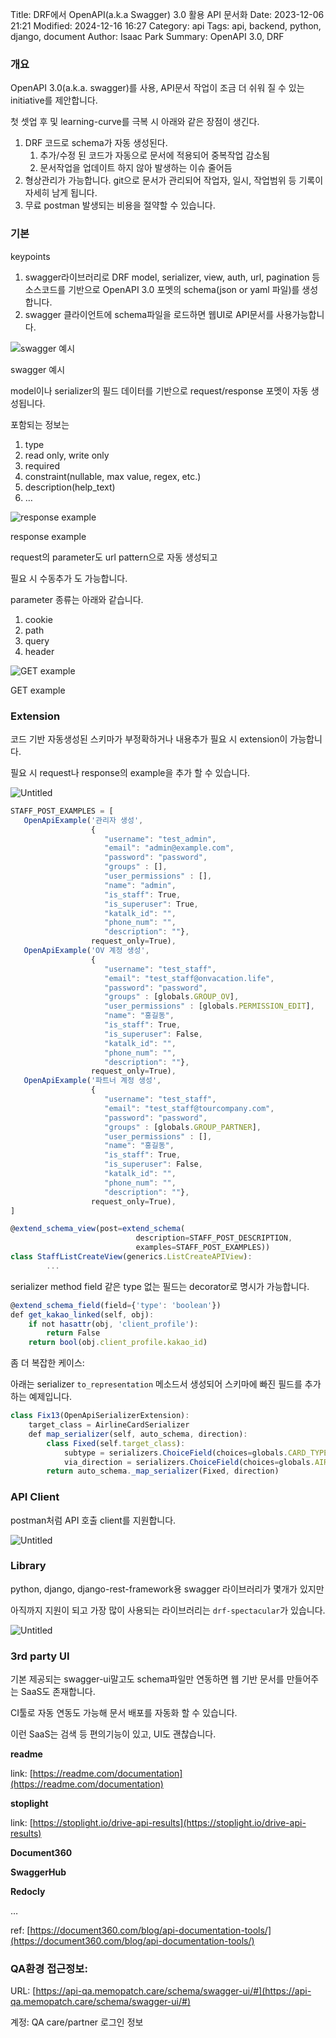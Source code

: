 Title: DRF에서 OpenAPI(a.k.a Swagger) 3.0 활용 API 문서화
Date: 2023-12-06 21:21
Modified: 2024-12-16 16:27
Category: api
Tags: api, backend, python, django, document
Author: Isaac Park
Summary: OpenAPI 3.0, DRF



### 개요

OpenAPI 3.0(a.k.a. swagger)를 사용, API문서 작업이 조금 더 쉬워 질 수 있는 initiative를 제안합니다.

첫 셋업 후 및 learning-curve를 극복 시 아래와 같은 장점이 생긴다.

1. DRF 코드로 schema가 자동 생성된다.
    1. 추가/수정 된 코드가 자동으로 문서에 적용되어 중복작업 감소됨
    2. 문서작업을 업데이트 하지 않아 발생하는 이슈 줄어듬
2. 형상관리가 가능합니다.
git으로 문서가 관리되어 작업자, 일시, 작업범위 등 기록이 자세히 남게 됩니다.
3. 무료
postman 발생되는 비용을 절약할 수 있습니다.

### 기본

keypoints

1. swagger라이브러리로 DRF model, serializer, view, auth, url, pagination 등 소스코드를 기반으로 OpenAPI 3.0 포멧의 schema(json or yaml 파일)를 생성합니다.
2. swagger 클라이언트에 schema파일을 로드하면 웹UI로 API문서를 사용가능합니다.

![swagger 예시](../images/openapi/Untitled.png)

swagger 예시

model이나 serializer의 필드 데이터를 기반으로 request/response 포멧이 자동 생성됩니다.

포함되는 정보는 

1. type
2. read only, write only
3. required
4. constraint(nullable, max value, regex, etc.)
5. description(help_text)
6. …

![response example](../images/openapi/Untitled%201.png)

response example

request의 parameter도 url pattern으로 자동 생성되고

필요 시 수동추가 도 가능합니다.

parameter 종류는 아래와 같습니다.

1. cookie
2. path
3. query
4. header

![GET example](../images/openapi/Untitled%202.png)

GET example

### Extension

코드 기반 자동생성된 스키마가 부정확하거나 내용추가 필요 시 extension이 가능합니다.

필요 시 request나 response의 example을 추가 할 수 있습니다.

![Untitled](../images/openapi/Untitled%203.png)

```jsx
STAFF_POST_EXAMPLES = [
   OpenApiExample('관리자 생성', 
                  {
                     "username": "test_admin",
                     "email": "admin@example.com",
                     "password": "password",
                     "groups" : [],
                     "user_permissions" : [],
                     "name": "admin",
                     "is_staff": True,
                     "is_superuser": True,
                     "katalk_id": "",
                     "phone_num": "",
                     "description": ""},
                  request_only=True),
   OpenApiExample('OV 계정 생성', 
                  {
                     "username": "test_staff",
                     "email": "test_staff@onvacation.life",
                     "password": "password",
                     "groups" : [globals.GROUP_OV],
                     "user_permissions" : [globals.PERMISSION_EDIT],
                     "name": "홍길동",
                     "is_staff": True,
                     "is_superuser": False,
                     "katalk_id": "",
                     "phone_num": "",
                     "description": ""},
                  request_only=True),
   OpenApiExample('파트너 계정 생성', 
                  {
                     "username": "test_staff",
                     "email": "test_staff@tourcompany.com",
                     "password": "password",
                     "groups" : [globals.GROUP_PARTNER],
                     "user_permissions" : [],
                     "name": "홍길동",
                     "is_staff": True,
                     "is_superuser": False,
                     "katalk_id": "",
                     "phone_num": "",
                     "description": ""},
                  request_only=True),
]

@extend_schema_view(post=extend_schema(
                            description=STAFF_POST_DESCRIPTION,
                            examples=STAFF_POST_EXAMPLES))
class StaffListCreateView(generics.ListCreateAPIView):
		...
```

serializer method field 같은 type 없는 필드는 decorator로 명시가 가능합니다.

```jsx
@extend_schema_field(field={'type': 'boolean'})
def get_kakao_linked(self, obj):
    if not hasattr(obj, 'client_profile'):
        return False
    return bool(obj.client_profile.kakao_id)
```

좀 더 복잡한 케이스:

아래는 serializer `to_representation` 메소드서 생성되어 스키마에 빠진 필드를 추가하는 예제입니다.

```jsx
class Fix13(OpenApiSerializerExtension):
    target_class = AirlineCardSerializer
    def map_serializer(self, auto_schema, direction):
        class Fixed(self.target_class):
            subtype = serializers.ChoiceField(choices=globals.CARD_TYPE_AIRLINE_SUBTYPE_CHOICES, required=False)
            via_direction = serializers.ChoiceField(choices=globals.AIRLINE_CARD_VIA_DIRECTION_CHOICES, required=False)
        return auto_schema._map_serializer(Fixed, direction)
```

### API Client

postman처럼 API 호출 client를 지원합니다.

![Untitled](../images/openapi/Untitled%204.png)

### Library

python, django, django-rest-framework용 swagger 라이브러리가 몇개가 있지만

아직까지 지원이 되고 가장 많이 사용되는 라이브러리는 `drf-spectacular`가 있습니다.

![Untitled](../images/openapi/Untitled%205.png)

### 3rd party UI

기본 제공되는 swagger-ui말고도 schema파일만 연동하면 웹 기반 문서를 만들어주는 SaaS도 존재합니다.

CI툴로 자동 연동도 가능해 문서 배포를 자동화 할 수 있습니다.

이런 SaaS는 검색 등 편의기능이 있고, UI도 괜찮습니다.

**readme**

link: [https://readme.com/documentation](https://readme.com/documentation)

**stoplight**

link: [https://stoplight.io/drive-api-results](https://stoplight.io/drive-api-results)

**Document360**

**SwaggerHub**

**Redocly**

…

ref: [https://document360.com/blog/api-documentation-tools/](https://document360.com/blog/api-documentation-tools/)

### QA환경 접근정보:

URL: [https://api-qa.memopatch.care/schema/swagger-ui/#](https://api-qa.memopatch.care/schema/swagger-ui/#)

계정: QA care/partner 로그인 정보